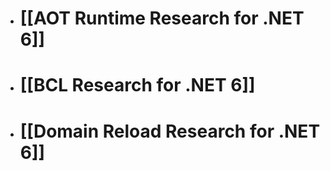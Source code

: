 - # [[AOT Runtime Research for .NET 6]]
- # [[BCL Research for .NET 6]]
- # [[Domain Reload Research for .NET 6]]
